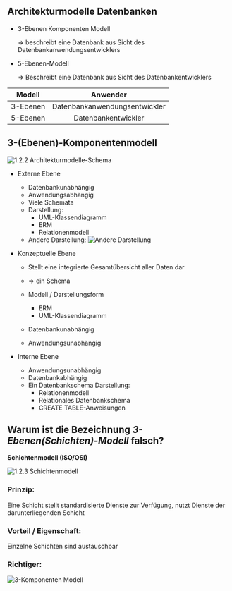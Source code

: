 ## Architekturmodelle Datenbanken

- 3-Ebenen Komponenten Modell

  => beschreibt eine Datenbank aus Sicht des Datenbankanwendungsentwicklers

- 5-Ebenen-Modell

  => Beschreibt eine Datenbank aus Sicht des Datenbankentwicklers

| Modell   |           Anwender            |
| -------- | :---------------------------: |
| 3-Ebenen | Datenbankanwendungsentwickler |
| 5-Ebenen |      Datenbankentwickler      |

## 3-(Ebenen)-Komponentenmodell

![1.2.2 Architekturmodelle-Schema](https://i.ibb.co/SXVMDQP/1-2-2-Architekturmodelle-Schema.png)

- Externe Ebene

  - Datenbankunabhängig
  - Anwendungsabhängig
  - Viele Schemata
  - Darstellung: 
    - UML-Klassendiagramm
    - ERM
    - Relationenmodell
  - Andere Darstellung:
    ![Andere Darstellung](https://i.ibb.co/72cpbpY/1-2-4-Andere-Darstellung.png)

- Konzeptuelle Ebene 

  - Stellt eine integrierte Gesamtübersicht aller Daten dar
  - => ein Schema
  - Modell / Darstellungsform
    - ERM
    - UML-Klassendiagramm

  - Datenbankunabhängig
  - Anwendungsunabhängig

- Interne Ebene
  - Anwendungsunabhängig
  - Datenbankabhängig
  - Ein Datenbankschema
    Darstellung:
    - Relationenmodell
    - Relationales Datenbankschema
    - CREATE TABLE-Anweisungen

## Warum ist die Bezeichnung *3-Ebenen(Schichten)-Modell* falsch?

**Schichtenmodell (ISO/OSI)**

![1.2.3 Schichtenmodell](https://i.ibb.co/r7bJS5Y/1-2-3-Schichtenmodell.png)
### Prinzip: 
Eine Schicht stellt standardisierte Dienste zur Verfügung, nutzt Dienste der darunterliegenden Schicht

### Vorteil / Eigenschaft: 
Einzelne Schichten sind austauschbar

### Richtiger: 
![3-Komponenten Modell](https://i.ibb.co/mFGnDgw/1-2-5-3-Komponenten-Modell.png)

